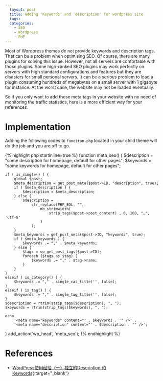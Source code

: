 ```yaml
---
  layout: post
  title: Adding 'Keywords' and 'description' for wordpress site
  tags:
  categories:
    - SEO
    - Wordpress
    - PHP
---
```


Most of Wordpress themes do not provide keywords and description <meta> tags.
That can be a problem when optimising SEO. Of course, there are many plugins
for solving this issue. However, not all servers are confortable with those plugins.
Some high-ranked SEO plugins may work perfectly on servers with high standard
configurations and features but they are disasters for small personal servers.
It can be a serious problem to load a plugin consuming hundreds of megabytes on
a small server with 1 gigabyte for instance. At the worst case, the website may
not be loaded eventually.

So if you only want to add those meta tags in your website with no need of monitoring
the traffic statistics, here is a more efficient way for your references.

# **Implementation**

Adding the following codes to `funciton.php` located in your child theme will do the job
and you are off to go.

{% highlight php startinline=true %}
function meta_seo() {
    $description = "some description for homepage, default for other pages";
    $keywords = "some keywords for homepage, default for other pages";

	if ( is_single() ) {
        global $post;
        $meta_description = get_post_meta($post->ID, "description", true);
        if ( $meta_description ) {
            $description = $meta_description;
        } else {
            $description =
                str_replace(PHP_EOL, "",
                    mb_strimwidth(
                        strip_tags($post->post_content) , 0, 100, "…", 'utf-8'
                    )
                );
        }
        $meta_keywords = get_post_meta($post->ID, "keywords", true);
        if ( $meta_keywords ) {
            $keywords .= "," . $meta_keywords;
        } else {
            $tags = wp_get_post_tags($post->ID);
            foreach ($tags as $tag) {
                $keywords .= "," . $tag->name;
            }
        }
    }
	elseif ( is_category() ) {
        $keywords .= "," . single_cat_title('', false);
    }
	elseif ( is_tag() ) {
        $keywords .= "," . single_tag_title('', false);
    }
    $description = rtrim(strip_tags($description), ", ");
    $keywords = rtrim(strip_tags($keywords), ", ");

    echo
        '<meta name="keywords" content="' . $keywords . '" />' .
        '<meta name="description" content="' . $description . '" />';
}
add_action('wp_head', 'meta_seo');
{% endhighlight %}

# **References**

- [WordPress使用经验（一）独立的Description 和 Keywords](https://www.ludou.org/wordpress-exp-1.html){:target="_blank"}
